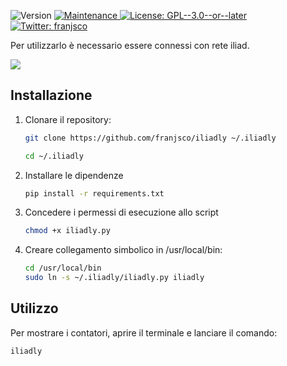 <p>
  <img alt="Version" src="https://img.shields.io/badge/version-0.1-blue.svg?cacheSeconds=2592000" />
  <a href="https://github.com/franjsco/iliadly/graphs/commit-activity" target="_blank">
    <img alt="Maintenance" src="https://img.shields.io/badge/Maintained%3F-yes-green.svg" />
  </a>
  <a href="https://github.com/franjsco/iliadly/blob/master/LICENSE" target="_blank">
    <img alt="License: GPL--3.0--or--later" src="https://img.shields.io/github/license/franjsco/tomadoro" />
  </a>
  <a href="https://twitter.com/franjsco" target="_blank">
    <img alt="Twitter: franjsco" src="https://img.shields.io/twitter/follow/franjsco.svg?style=social" />
  </a>
</p>


Per utilizzarlo è necessario essere connessi con rete iliad.

<a href="https://asciinema.org/a/J0b6ypguvXvDl51QqkIxLQnw6" target="_blank"><img src="https://asciinema.org/a/J0b6ypguvXvDl51QqkIxLQnw6.svg" /></a>


## Installazione

1. Clonare il repository:
    ```sh
    git clone https://github.com/franjsco/iliadly ~/.iliadly

    cd ~/.iliadly
    ```

2. Installare le dipendenze
    ```sh
    pip install -r requirements.txt
    ```

3. Concedere i permessi di esecuzione allo script
    ```sh
    chmod +x iliadly.py
    ```

4. Creare collegamento simbolico in /usr/local/bin:
    ```sh
    cd /usr/local/bin
    sudo ln -s ~/.iliadly/iliadly.py iliadly
    ```


## Utilizzo

Per mostrare i contatori, aprire il terminale e lanciare il comando:
```sh
iliadly
```
